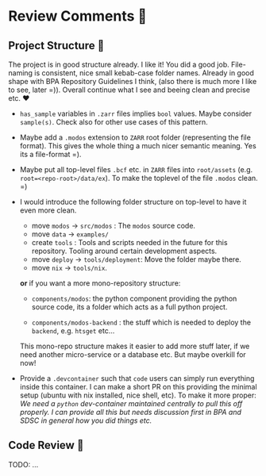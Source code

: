 # Review Comments 💁

## Project Structure 🚀

The project is in good structure already. I like it!
You did a good job. File-naming is consistent, nice small kebab-case folder names. Already in good shape with BPA Repository Guidelines I think, (also there is much more I like to see, later =)). Overall continue what I see and beeing clean and precise etc. ❤️

- `has_sample` variables in `.zarr` files implies `bool` values. Maybe consider
  `sample(s)`. Check also for other use cases of this pattern.

- Maybe add a `.modos` extension to `ZARR` root folder (representing the file
  format). This gives the whole thing a much nicer semantic meaning. Yes its a file-format =).

- Maybe put all top-level files `.bcf` etc. in `ZARR` files into `root/assets` (e.g. `root=<repo-root>/data/ex`). To make the toplevel of the file `.modos` clean. =)

- I would introduce the following folder structure on top-level
  to have it even more clean.

  - move `modos` -> `src/modos` : The `modos` source code.
  - move `data` -> `examples/`
  - create `tools` : Tools and scripts needed in the future for this repository. Tooling around certain development aspects.
  - move `deploy` -> `tools/deployment`: Move the folder maybe there.
  - move `nix` -> `tools/nix`.

  **or** if you want a more mono-repository structure:

  - `components/modos`: the python component providing the python source code, its a folder which acts as a full python project.

  - `components/modos-backend` : the stuff which is needed to deploy the `backend`, e.g. `htsget` etc...

  This mono-repo structure makes it easier to add more stuff later, if we need another micro-service or a database etc.
  But maybe overkill for now!

- Provide a `.devcontainer` such that `code` users can simply run everything inside this container. I can make a short PR on this providing the minimal setup (ubuntu with nix installed, nice shell, etc). To make it more proper:
  _We need a `python` dev-container maintained centrally to pull this off properly. I can provide all this but needs discussion first in BPA and SDSC in general how you did things etc._

## Code Review 🐊

TODO: ...
